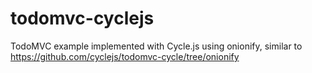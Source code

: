 # todomvc-cyclejs
TodoMVC example implemented with Cycle.js using onionify, similar to https://github.com/cyclejs/todomvc-cycle/tree/onionify
